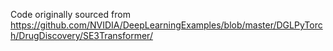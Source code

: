 Code originally sourced from https://github.com/NVIDIA/DeepLearningExamples/blob/master/DGLPyTorch/DrugDiscovery/SE3Transformer/

